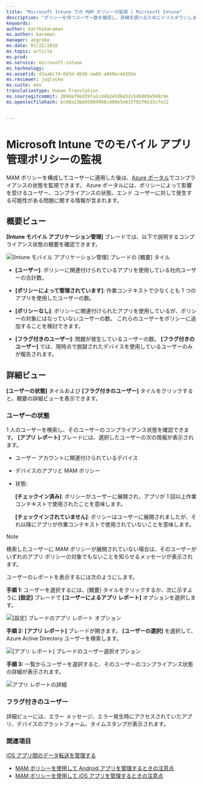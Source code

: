 ```yaml
---
title: "Microsoft Intune での MAM ポリシーの監視 | Microsoft Intune"
description: "ポリシーを持つユーザー数を確認し、詳細を調べるためにドリルダウンします。"
keywords: 
author: karthikaraman
ms.author: karaman
manager: angrobe
ms.date: 07/22/2016
ms.topic: article
ms.prod: 
ms.service: microsoft-intune
ms.technology: 
ms.assetid: d3aa6c74-6b5d-4b50-aa66-a040ec44393e
ms.reviewer: joglocke
ms.suite: ems
translationtype: Human Translation
ms.sourcegitcommit: 389daf0ed39fa2cd4b2e5d6e52cbd6809a568c9e
ms.openlocfilehash: bc68a13b8d5694908cd00e5e615f81f6e15cfe22


---
```


# Microsoft Intune でのモバイル アプリ管理ポリシーの監視
MAM ポリシーを構成してユーザーに適用した後は、[Azure ポータル](https://portal.azure.com)でコンプライアンスの状態を監視できます。 Azure ポータルには、ポリシーによって影響を受けるユーザー、コンプライアンスの状態、エンド ユーザーに対して発生する可能性がある問題に関する情報が含まれます。
## 概要ビュー
**[Intune モバイル アプリケーション管理]** ブレードでは、以下で説明するコンプライアンス状態の概要を確認できます。


![[Intune モバイル アプリケーション管理] ブレードの [概要] タイル](../media/mam-azure-portal-user-status-summary.png)

-   **[ユーザー]**: ポリシーに関連付けられているアプリを使用している社内ユーザーの合計数。

-   **[ポリシーによって管理されています]**: 作業コンテキストで少なくとも 1 つのアプリを使用したユーザーの数。

-   **[ポリシーなし]**: ポリシーに関連付けられたアプリを使用しているが、ポリシーの対象にはなっていないユーザーの数。  これらのユーザーをポリシーに追加することを検討できます。

- **[フラグ付きのユーザー]**: 問題が発生しているユーザーの数。 **[フラグ付きのユーザー]** では、現時点で脱獄されたデバイスを使用しているユーザーのみが報告されます。


## 詳細ビュー
**[ユーザーの状態]** タイルおよび **[フラグ付きのユーザー]** タイルをクリックすると、概要の詳細ビューを表示できます。

### ユーザーの状態
1 人のユーザーを検索し、そのユーザーのコンプライアンス状態を確認できます。 **[アプリ レポート]** ブレードには、選択したユーザーの次の情報が表示されます。
- ユーザー アカウントに関連付けられているデバイス
- デバイスのアプリと MAM ポリシー
- 状態:

  **[チェックイン済み]**: ポリシーがユーザーに展開され、アプリが 1 回以上作業コンテキストで使用されたことを意味します。

  **[チェックインされていません]**: ポリシーはユーザーに展開されましたが、それ以降にアプリが作業コンテキストで使用されていないことを意味します。

>[!NOTE]
> 検索したユーザーに MAM ポリシーが展開されていない場合は、そのユーザーがいずれのアプリ ポリシーの対象でもないことを知らせるメッセージが表示されます。

ユーザーのレポートを表示するには次のようにします。

**手順 1:** ユーザーを選択するには、[概要] タイルをクリックするか、次に示すように **[設定]** ブレードで **[ユーザーによるアプリ レポート]** オプションを選択します。

![[設定] ブレードのアプリ レポート オプション](../media/mam-azure-portal-app-reporting-by-user-settings-blade.png)

**手順 2:** **[アプリ レポート]** ブレードが開きます。 **[ユーザーの選択]** を選択して、Azure Active Directory ユーザーを検索します。

![[アプリ レポート] ブレードのユーザー選択オプション](../media/mam-azure-portal-app-reporting-select-user.png)

**手順 3:** 一覧からユーザーを選択すると、そのユーザーのコンプライアンス状態の詳細が表示されます。

![アプリ レポートの詳細](../media/mam-azure-portal-app-reporting-by-user.png)
### フラグ付きのユーザー
詳細ビューには、エラー メッセージ、エラー発生時にアクセスされていたアプリ、デバイスのプラットフォーム、タイムスタンプが表示されます。  

### 関連項目
[iOS アプリ間のデータ転送を管理する](manage-data-transfer-between-ios-apps-with-microsoft-intune.md)

* [MAM ポリシーを使用して Android アプリを管理するときの注意点](user-experience-for-mam-enabled-android-apps-with-microsoft-intune.md)
* [MAM ポリシーを使用して iOS アプリを管理するときの注意点](user-experience-for-mam-enabled-ios-apps-with-microsoft-intune.md)



<!--HONumber=Oct16_HO3-->


